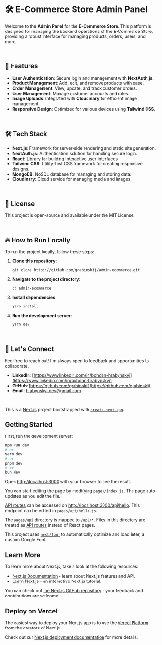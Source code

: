 # 🛠️ **E-Commerce Store Admin Panel**

Welcome to the **Admin Panel** for the **E-Commerce Store**. This platform is designed for managing the backend operations of the E-Commerce Store, providing a robust interface for managing products, orders, users, and more.

<br>

## 🌟 Features

- **User Authentication**: Secure login and management with **NextAuth.js**.
- **Product Management**: Add, edit, and remove products with ease.
- **Order Management**: View, update, and track customer orders.
- **User Management**: Manage customer accounts and roles.
- **Image Uploads**: Integrated with **Cloudinary** for efficient image management.
- **Responsive Design**: Optimized for various devices using **Tailwind CSS**.

<br>

## 🛠️ Tech Stack

- **Next.js**: Framework for server-side rendering and static site generation.
- **NextAuth.js**: Authentication solution for handling secure login.
- **React**: Library for building interactive user interfaces.
- **Tailwind CSS**: Utility-first CSS framework for creating responsive designs.
- **MongoDB**: NoSQL database for managing and storing data.
- **Cloudinary**: Cloud service for managing media and images.

<br>

## 📝 License

This project is open-source and available under the MIT License.

<br>

## 🔥 How to Run Locally

To run the project locally, follow these steps:

1. **Clone this repository**:
   ```bash
   git clone https://github.com/grabinskij/admin-ecommerce.git

2. **Navigate to the project directory**:
   ```bash
   cd admin-ecommerce

3. **Install dependencies**:
   ```bash
   yarn install

4. **Run the development server**:
   ```bash
   yarn dev

<br>

## 🤝 Let's Connect

Feel free to reach out! I'm always open to feedback and opportunities to collaborate.
- **LinkedIn**: [https://www.linkedin.com/in/bohdan-hrabynskyi](https://www.linkedin.com/in/bohdan-hrabynskyi)
- **GitHub**: [https://github.com/grabinskij](https://github.com/grabinskij)
- **Email**: [hrabynskyi.dev@gmail.com](mailto:hrabynskyi.dev@gmail.com)

<br>


This is a [Next.js](https://nextjs.org/) project bootstrapped with [`create-next-app`](https://github.com/vercel/next.js/tree/canary/packages/create-next-app).

## Getting Started

First, run the development server:

```bash
npm run dev
# or
yarn dev
# or
pnpm dev
# or
bun dev
```

Open [http://localhost:3000](http://localhost:3000) with your browser to see the result.

You can start editing the page by modifying `pages/index.js`. The page auto-updates as you edit the file.

[API routes](https://nextjs.org/docs/api-routes/introduction) can be accessed on [http://localhost:3000/api/hello](http://localhost:3000/api/hello). This endpoint can be edited in `pages/api/hello.js`.

The `pages/api` directory is mapped to `/api/*`. Files in this directory are treated as [API routes](https://nextjs.org/docs/api-routes/introduction) instead of React pages.

This project uses [`next/font`](https://nextjs.org/docs/basic-features/font-optimization) to automatically optimize and load Inter, a custom Google Font.

## Learn More

To learn more about Next.js, take a look at the following resources:

- [Next.js Documentation](https://nextjs.org/docs) - learn about Next.js features and API.
- [Learn Next.js](https://nextjs.org/learn) - an interactive Next.js tutorial.

You can check out [the Next.js GitHub repository](https://github.com/vercel/next.js/) - your feedback and contributions are welcome!

## Deploy on Vercel

The easiest way to deploy your Next.js app is to use the [Vercel Platform](https://vercel.com/new?utm_medium=default-template&filter=next.js&utm_source=create-next-app&utm_campaign=create-next-app-readme) from the creators of Next.js.

Check out our [Next.js deployment documentation](https://nextjs.org/docs/deployment) for more details.
